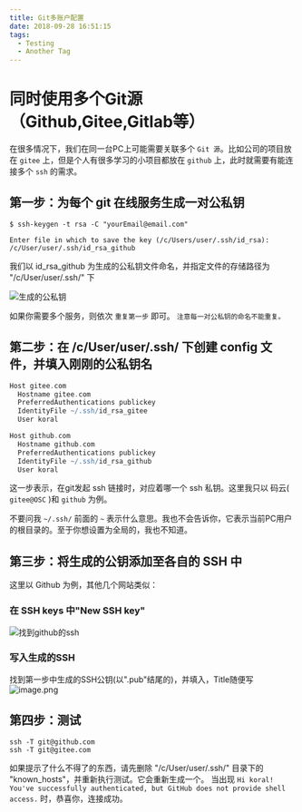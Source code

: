 ```yaml
---
title: Git多账户配置
date: 2018-09-28 16:51:15
tags: 
  - Testing
  - Another Tag
---
```

# 同时使用多个Git源（Github,Gitee,Gitlab等）

在很多情况下，我们在同一台PC上可能需要关联多个 `Git 源`。比如公司的项目放在 `gitee` 上，但是个人有很多学习的小项目都放在 `github` 上，此时就需要有能连接多个 `ssh` 的需求。

## 第一步：为每个 git 在线服务生成一对公私钥

```node
$ ssh-keygen -t rsa -C "yourEmail@email.com"

Enter file in which to save the key (/c/Users/user/.ssh/id_rsa): /c/User/user/.ssh/id_rsa_github
```

我们以 id_rsa_github 为生成的公私钥文件命名，并指定文件的存储路径为 "/c/User/user/.ssh/" 下

![生成的公私钥](https://upload-images.jianshu.io/upload_images/13603359-accb6aef01836f8e.png?imageMogr2/auto-orient/strip%7CimageView2/2/w/1240)

如果你需要多个服务，则依次 `重复第一步` 即可。
`注意每一对公私钥的命名不能重复。`

## 第二步：在 /c/User/user/.ssh/ 下创建 config 文件，并填入刚刚的公私钥名

```groovy
Host gitee.com
  Hostname gitee.com
  PreferredAuthentications publickey
  IdentityFile ~/.ssh/id_rsa_gitee
  User koral

Host github.com
  Hostname github.com
  PreferredAuthentications publickey
  IdentityFile ~/.ssh/id_rsa_github
  User koral
```

这一步表示，在git发起 ssh 链接时，对应着哪一个 ssh 私钥。这里我只以 码云( `gitee@OSC` )和 `github` 为例。

不要问我 `~/.ssh/` 前面的 `~` 表示什么意思。我也不会告诉你，它表示当前PC用户的根目录的。至于你想设置为全局的，我也不知道。

## 第三步：将生成的公钥添加至各自的 SSH 中

这里以 Github 为例，其他几个网站类似：

### 在 SSH keys 中"New SSH key"

![找到github的ssh](https://upload-images.jianshu.io/upload_images/13603359-c8f3bdda9deef6da.png?imageMogr2/auto-orient/strip%7CimageView2/2/w/1240)

### 写入生成的SSH

找到第一步中生成的SSH公钥(以".pub"结尾的)，并填入，Title随便写
![image.png](https://upload-images.jianshu.io/upload_images/13603359-1381194685beccaa.png?imageMogr2/auto-orient/strip%7CimageView2/2/w/1240)

## 第四步：测试

```shell
ssh -T git@github.com
ssh -T git@gitee.com
```

如果提示了什么不得了的东西，请先删除 "/c/User/user/.ssh/" 目录下的 "known_hosts"，并重新执行测试。它会重新生成一个。
当出现 `Hi koral! You've successfully authenticated, but GitHub does not provide shell access.` 时，恭喜你，连接成功。